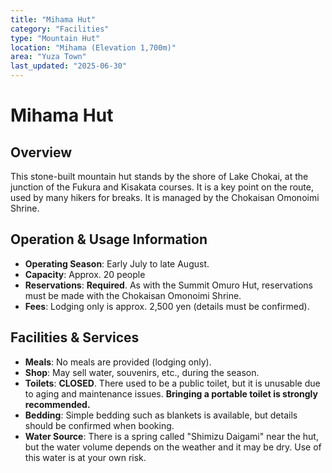```yaml
---
title: "Mihama Hut"
category: "Facilities"
type: "Mountain Hut"
location: "Mihama (Elevation 1,700m)"
area: "Yuza Town"
last_updated: "2025-06-30"
---
```


# Mihama Hut

## Overview
This stone-built mountain hut stands by the shore of Lake Chokai, at the junction of the Fukura and Kisakata courses. It is a key point on the route, used by many hikers for breaks. It is managed by the Chokaisan Omonoimi Shrine.

## Operation & Usage Information
- **Operating Season**: Early July to late August.
- **Capacity**: Approx. 20 people
- **Reservations**: **Required**. As with the Summit Omuro Hut, reservations must be made with the Chokaisan Omonoimi Shrine.
- **Fees**: Lodging only is approx. 2,500 yen (details must be confirmed).

## Facilities & Services
- **Meals**: No meals are provided (lodging only).
- **Shop**: May sell water, souvenirs, etc., during the season.
- **Toilets**: **CLOSED**. There used to be a public toilet, but it is unusable due to aging and maintenance issues. **Bringing a portable toilet is strongly recommended.**
- **Bedding**: Simple bedding such as blankets is available, but details should be confirmed when booking.
- **Water Source**: There is a spring called "Shimizu Daigami" near the hut, but the water volume depends on the weather and it may be dry. Use of this water is at your own risk.